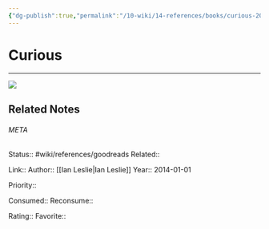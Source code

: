 ```yaml
---
{"dg-publish":true,"permalink":"/10-wiki/14-references/books/curious-20230122082346/","title":"Curious"}
---
```


# Curious
---
![](https://i.gr-assets.com/images/S/compressed.photo.goodreads.com/books/1399456032l/22047408.jpg)

## Related Notes




###### META
Status:: #wiki/references/goodreads
Related:: 

Link:: 
Author:: [[Ian Leslie\|Ian Leslie]]
Year:: 2014-01-01

Priority:: 

Consumed:: 
Reconsume:: 

Rating:: 
Favorite:: 
